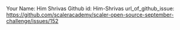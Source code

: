 Your Name: Him Shrivas
Github id: Him-Shrivas
url_of_github_issue: https://github.com/scaleracademy/scaler-open-source-september-challenge/issues/152
